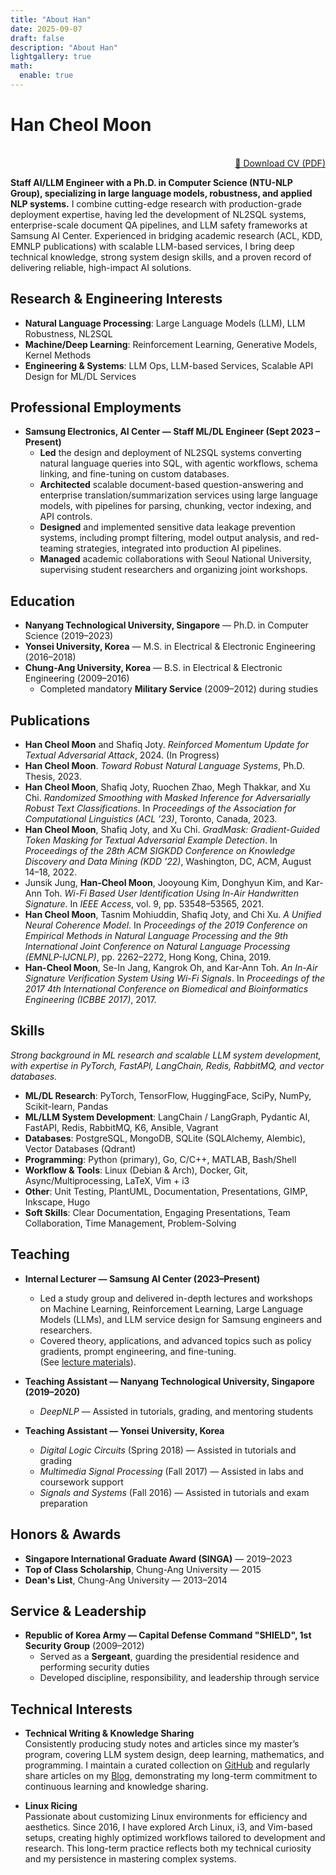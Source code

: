 ```yaml
---
title: "About Han"
date: 2025-09-07
draft: false
description: "About Han"
lightgallery: true
math:
  enable: true
---
```


# Han Cheol Moon 
<br />

<!-- <div align="right"> -->
<!--   <a href="https://yourdomain.com/HanCheolMoon_CV.pdf">[ Download CV (PDF) ]</a> -->
<!-- </div> -->

<div align="right">
  <a href="https://yourdomain.com/HanCheolMoon_CV.pdf">📑 Download CV (PDF)</a>
</div>

<!-- See my full CV here: [Download CV (PDF)](https://yourdomain.com/HanCheolMoon_CV.pdf) -->

**Staff AI/LLM Engineer with a Ph.D. in Computer Science (NTU-NLP Group), specializing in large language models, robustness, and applied NLP systems.** I combine cutting-edge research with production-grade deployment expertise, having led the development of NL2SQL systems, enterprise-scale document QA pipelines, and LLM safety frameworks at Samsung AI Center. Experienced in bridging academic research (ACL, KDD, EMNLP publications) with scalable LLM-based services, I bring deep technical knowledge, strong system design skills, and a proven record of delivering reliable, high-impact AI solutions.

## Research & Engineering Interests
- **Natural Language Processing**: Large Language Models (LLM), LLM Robustness, NL2SQL  
- **Machine/Deep Learning**: Reinforcement Learning, Generative Models, Kernel Methods  
- **Engineering & Systems**: LLM Ops, LLM-based Services, Scalable API Design for ML/DL Services

## Professional Employments
- **Samsung Electronics, AI Center — Staff ML/DL Engineer (Sept 2023 – Present)**  
  - **Led** the design and deployment of NL2SQL systems converting natural language queries into SQL, with agentic workflows, schema linking, and fine-tuning on custom databases.
  - **Architected** scalable document-based question-answering and enterprise translation/summarization services using large language models, with pipelines for parsing, chunking, vector indexing, and API controls.  
  - **Designed** and implemented sensitive data leakage prevention systems, including prompt filtering, model output analysis, and red-teaming strategies, integrated into production AI pipelines.  
  - **Managed** academic collaborations with Seoul National University, supervising student researchers and organizing joint workshops.  

## Education
- **Nanyang Technological University, Singapore** — Ph.D. in Computer Science (2019–2023)  
- **Yonsei University, Korea** — M.S. in Electrical & Electronic Engineering (2016–2018)  
- **Chung-Ang University, Korea** — B.S. in Electrical & Electronic Engineering (2009–2016)  
  - Completed mandatory **Military Service** (2009–2012) during studies  

## Publications

- **Han Cheol Moon** and Shafiq Joty. *Reinforced Momentum Update for Textual Adversarial Attack*, 2024. (In Progress)  
- **Han Cheol Moon**. *Toward Robust Natural Language Systems*, Ph.D. Thesis, 2023. 
- **Han Cheol Moon**, Shafiq Joty, Ruochen Zhao, Megh Thakkar, and Xu Chi. *Randomized Smoothing with Masked Inference for Adversarially Robust Text Classifications*. In *Proceedings of the Association for Computational Linguistics (ACL ’23)*, Toronto, Canada, 2023.  
- **Han Cheol Moon**, Shafiq Joty, and Xu Chi. *GradMask: Gradient-Guided Token Masking for Textual Adversarial Example Detection*. In *Proceedings of the 28th ACM SIGKDD Conference on Knowledge Discovery and Data Mining (KDD ’22)*, Washington, DC, ACM, August 14–18, 2022.  
- Junsik Jung, **Han-Cheol Moon**, Jooyoung Kim, Donghyun Kim, and Kar-Ann Toh. *Wi-Fi Based User Identification Using In-Air Handwritten Signature*. In *IEEE Access*, vol. 9, pp. 53548–53565, 2021.  
- **Han Cheol Moon**, Tasnim Mohiuddin, Shafiq Joty, and Chi Xu. *A Unified Neural Coherence Model*. In *Proceedings of the 2019 Conference on Empirical Methods in Natural Language Processing and the 9th International Joint Conference on Natural Language Processing (EMNLP-IJCNLP)*, pp. 2262–2272, Hong Kong, China, 2019.  
- **Han-Cheol Moon**, Se-In Jang, Kangrok Oh, and Kar-Ann Toh. *An In-Air Signature Verification System Using Wi-Fi Signals*. In *Proceedings of the 2017 4th International Conference on Biomedical and Bioinformatics Engineering (ICBBE 2017)*, 2017.  

## Skills
*Strong background in ML research and scalable LLM system development, with expertise in PyTorch, FastAPI, LangChain, Redis, RabbitMQ, and vector databases.*  

- **ML/DL Research**: PyTorch, TensorFlow, HuggingFace, SciPy, NumPy, Scikit-learn, Pandas  
- **ML/LLM System Development**: LangChain / LangGraph, Pydantic AI, FastAPI, Redis, RabbitMQ, K6, Ansible, Vagrant  
- **Databases**: PostgreSQL, MongoDB, SQLite (SQLAlchemy, Alembic), Vector Databases (Qdrant)  
- **Programming**: Python (primary), Go, C/C++, MATLAB, Bash/Shell  
- **Workflow & Tools**: Linux (Debian & Arch), Docker, Git, Async/Multiprocessing, LaTeX, Vim + i3  
- **Other**: Unit Testing, PlantUML, Documentation, Presentations, GIMP, Inkscape, Hugo  
- **Soft Skills**: Clear Documentation, Engaging Presentations, Team Collaboration, Time Management, Problem-Solving  

## Teaching
- **Internal Lecturer — Samsung AI Center (2023–Present)**  
  - Led a study group and delivered in-depth lectures and workshops on Machine Learning, Reinforcement Learning, Large Language Models (LLMs), and LLM service design for Samsung engineers and researchers.  
  - Covered theory, applications, and advanced topics such as policy gradients, prompt engineering, and fine-tuning.  
  (See [lecture materials](http://localhost:1313/studynotes/)).  

- **Teaching Assistant — Nanyang Technological University, Singapore (2019–2020)**  
  - *DeepNLP* — Assisted in tutorials, grading, and mentoring students  

- **Teaching Assistant — Yonsei University, Korea**  
  - *Digital Logic Circuits* (Spring 2018) — Assisted in tutorials and grading  
  - *Multimedia Signal Processing* (Fall 2017) — Assisted in labs and coursework support  
  - *Signals and Systems* (Fall 2016) — Assisted in tutorials and exam preparation  

## Honors & Awards
- **Singapore International Graduate Award (SINGA)** — 2019–2023  
- **Top of Class Scholarship**, Chung-Ang University — 2015  
- **Dean's List**, Chung-Ang University — 2013–2014  

## Service & Leadership
- **Republic of Korea Army — Capital Defense Command "SHIELD", 1st Security Group** (2009–2012)  
  - Served as a **Sergeant**, guarding the presidential residence and performing security duties  
  - Developed discipline, responsibility, and leadership through service  

## Technical Interests

- **Technical Writing & Knowledge Sharing**  
  Consistently producing study notes and articles since my master’s program, covering LLM system design, deep learning, mathematics, and programming. I maintain a curated collection on [GitHub](https://github.com/Han8931/studynotes) and regularly share articles on my [Blog](https://han8931.github.io), demonstrating my long-term commitment to continuous learning and knowledge sharing.  

- **Linux Ricing**  
  Passionate about customizing Linux environments for efficiency and aesthetics. Since 2016, I have explored Arch Linux, i3, and Vim-based setups, creating highly optimized workflows tailored to development and research. This long-term practice reflects both my technical curiosity and my persistence in mastering complex systems.  
